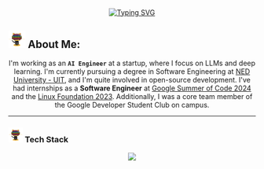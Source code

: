 <div align='center'>
<a href="https://linkedin.com/in/samadpls/"><img  align="center" src="https://readme-typing-svg.demolab.com?font=Fira+Code&size=16&pause=1000&color=FFBF00&width=420&lines=AI/ML+%7C+Python+%7C+Software%20+Engineer+%7C" alt="Typing SVG" />
</a></div><be>

## <img src='.github/workflows/cartoon1.gif' height=35/>  About Me:

<div align='center'>
<p>I'm working as an <code><b>AI Engineer</b></code> at a startup, where I focus on LLMs and deep learning. I'm currently pursuing a degree in Software Engineering at <a href='https://uitu.edu.pk/'>NED University - UIT</a>, and I'm quite involved in open-source development. I've had internships as a <b>Software Engineer</b> at <ins>Google Summer of Code 2024</ins> and the <ins>Linux Foundation 2023</ins>. Additionally, I was a core team member of the Google Developer Student Club on campus.</p>
</div>

 <!---  <a href='https://github.com/samadpls/Programing-Gifs'>
<img align='right' src='https://programming-gifs.cyclic.app' height=100 alt='samadpls/Programming-Gifs'></a>-->
------
### <img src='.github/workflows/cartoon1.gif' height=30/> Tech Stack
  <div align='center'>
    <img src="https://skillicons.dev/icons?i=py,sklearn,pytorch,tensorflow,docker,githubactions,bash,js,java,scala,fastapi,django,flask,spring,react,html,css,bootstrap,linux,git,postman,mysql,selenium,figma" />
  </div>
